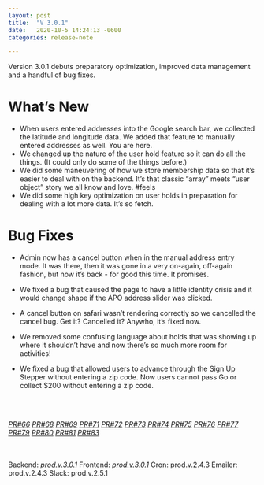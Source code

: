 ```yaml
---
layout: post
title:  "V 3.0.1"
date:   2020-10-5 14:24:13 -0600
categories: release-note

---
```

Version 3.0.1 debuts preparatory optimization, improved data management and a handful of bug fixes.

# What’s New
- When users entered addresses into the Google search bar, we collected the latitude and longitude data. We added that feature to manually entered addresses as well. You are here.  
- We changed up the nature of the user hold feature so it can do all the things. (It could only do some of the things before.)
- We did some maneuvering of how we store membership data so that it’s easier to deal with on the backend. It’s that classic “array” meets “user object” story we all know and love. #feels
- We did some high key optimization on user holds in preparation for dealing with a lot more data. It’s so fetch. 







# Bug Fixes

- Admin now has a cancel button when in the manual address entry mode. It was there, then it was gone in a very on-again, off-again fashion, but now it’s back - for good this time. It promises. 

- We fixed a bug that caused the page to have a little identity crisis and it would change shape if the APO address slider was clicked. 

- A cancel button on safari wasn’t rendering correctly so we cancelled the cancel bug. Get it? Cancelled it? Anywho, it’s fixed now. 

- We removed some confusing language about holds that was showing up where it shouldn’t have and now there’s so much more room for activities! 

- We fixed a bug that allowed users to advance through the Sign Up Stepper without entering a zip code. Now users cannot pass Go or collect $200 without entering a zip code. 

<br/><br/>


*[PR#66](https://github.com/streetparking/my-streetparking/pull/66#issue-490733565)* *[PR#68](https://github.com/streetparking/my-streetparking/pull/68#issue-490987350)* *[PR#69](https://github.com/streetparking/my-streetparking/pull/69#issue-491549586)* *[PR#71](https://github.com/streetparking/my-streetparking/pull/71)* *[PR#72](https://github.com/streetparking/my-streetparking/pull/69#issue-491549586)* *[PR#73](https://github.com/streetparking/my-streetparking/pull/73#issue-493325100)* *[PR#74](https://github.com/streetparking/my-streetparking/pull/74#issue-493853857)* *[PR#75](https://github.com/streetparking/my-streetparking/pull/75#issue-494294436)* *[PR#76](https://github.com/streetparking/my-streetparking/pull/76)* *[PR#77](https://github.com/streetparking/my-streetparking/pull/77#issue-494915206)* *[PR#79](https://github.com/streetparking/my-streetparking/pull/79)* *[PR#80](https://github.com/streetparking/my-streetparking/pull/80)* *[PR#81](https://github.com/streetparking/my-streetparking/pull/81)* *[PR#83](https://github.com/streetparking/my-streetparking/pull/83)*

<br/><br/>
Backend: *[prod.v.3.0.1](https://github.com/streetparking/my-streetparking/compare/my-streetparking-backend@3.0.0-alpha.0...my-streetparking-backend@3.0.0-alpha.1)*
Frontend: *[prod.v.3.0.1](https://github.com/streetparking/my-streetparking/compare/my-streetparking-backend@3.0.0-alpha.0...my-streetparking-backend@3.0.0-alpha.1)*
Cron: prod.v.2.4.3
Emailer: prod.v.2.4.3
Slack: prod.v.2.5.1